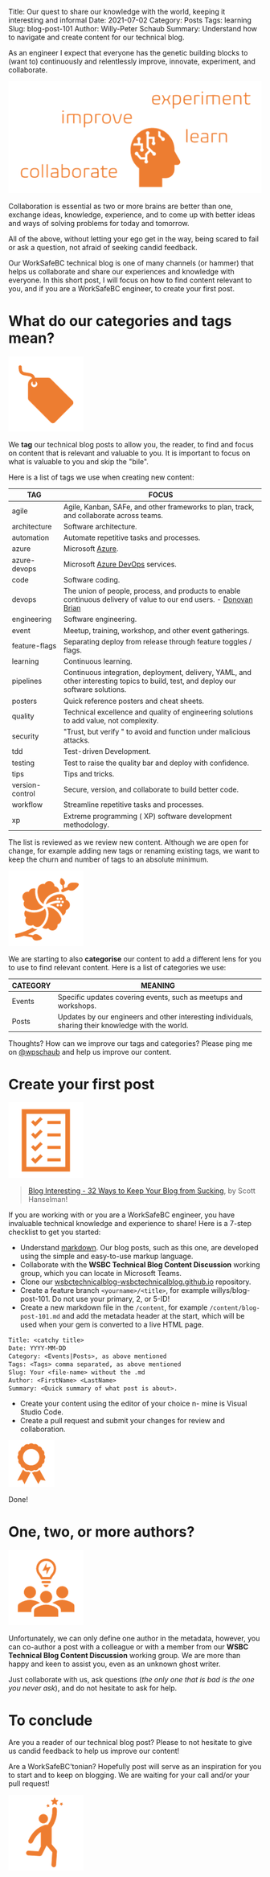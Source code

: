 Title: Our quest to share our knowledge with the world, keeping it interesting and informal
Date: 2021-07-02
Category: Posts 
Tags: learning
Slug: blog-post-101
Author: Willy-Peter Schaub
Summary: Understand how to navigate and create content for our technical blog.

As an engineer I expect that everyone has the genetic building blocks to (want to) continuously and relentlessly improve, innovate, experiment, and collaborate.

![Engineer](../images/blog-post-101-1.png) 

Collaboration is essential as two or more brains are better than one, exchange ideas, knowledge, experience, and to come up with better ideas and ways of solving problems for today and tomorrow.

All of the above, without letting your ego get in the way, being scared to fail or ask a question, not afraid of seeking candid feedback. 

Our WorkSafeBC technical blog is one of many channels (or hammer) that helps us collaborate and share our experiences and knowledge with everyone. In this short post, I will focus on how to find content relevant to you, and if you are a WorkSafeBC engineer, to create your first post. 

# What do our categories and tags mean?

![Tags](../images/blog-post-101-2.png) 

We **tag** our technical blog posts to allow you, the reader, to find and focus on content that is relevant and valuable to you. It is important to focus on what is valuable to you and skip the "bile".

Here is a list of tags we use when creating new content:

| TAG | FOCUS   |
|-----|---------|
| agile | Agile, Kanban, SAFe, and other frameworks to plan, track, and collaborate across teams. |
| architecture | Software architecture. | 
| automation | Automate repetitive tasks and processes. |
| azure | Microsoft [Azure](https://azure.microsoft.com). |
| azure-devops | Microsoft [Azure DevOps](https://azure.microsoft.com/en-us/services/devops/) services. |
| code | Software coding.
| devops | The union of people, process, and products to enable continuous delivery of value to our end users. - [Donovan Brian](https://www.donovanbrown.com/post/what-is-devops) |
| engineering | Software engineering. |
| event | Meetup, training, workshop, and other event gatherings. |
| feature-flags | Separating deploy from release through feature toggles / flags. |
| learning | Continuous learning. |
| pipelines | Continuous integration, deployment, delivery, YAML, and other interesting topics to build, test, and deploy our software solutions. |
| posters | Quick reference posters and cheat sheets. |
| quality | Technical excellence and quality of engineering solutions to add value, not complexity. |
| security | "Trust, but verify " to avoid and function under malicious attacks. |
| tdd | Test-driven Development. |
| testing | Test to raise the quality bar and deploy with confidence. |
| tips | Tips and tricks. |
| version-control | Secure, version, and collaborate to build better code. |  
| workflow | Streamline repetitive tasks and processes.
| xp | Extreme programming ( XP) software development methodology. |

The list is reviewed as we review new content. Although we are open for change, for example adding new tags or renaming existing tags, we want to keep the churn and number of tags to an absolute minimum.

![Category](../images/blog-post-101-4.png) 

We are starting to also **categorise** our content to add a different lens for you to use to find relevant content. Here is a list of categories we use:

| CATEGORY | MEANING |
|----------|---------|
| Events   | Specific updates covering events, such as meetups and workshops. |
| Posts    | Updates by our engineers and other interesting individuals, sharing their knowledge with the world. |

Thoughts? How can we improve our tags and categories? Please ping me on [@wpschaub](https://twitter.com/wpschaub) and help us improve our content.

# Create your first post

![Tags](../images/blog-post-101-3.png) 

> [Blog Interesting - 32 Ways to Keep Your Blog from Sucking](https://www.hanselman.com/blog/blog-interesting-32-ways-to-keep-your-blog-from-sucking), by Scott Hanselman!

If you are working with or you are a WorkSafeBC engineer, you have invaluable technical knowledge and experience to share! Here is a 7-step checklist to get you started:

-  Understand [markdown](https://www.markdownguide.org/). Our blog posts, such as this one, are developed using the simple and easy-to-use markup language.
- Collaborate with the **WSBC Technical Blog Content Discussion** working group, which you can locate in Microsoft Teams.
- Clone our [wsbctechnicalblog-wsbctechnicalblog.github.io](https://github.com/wsbctechnicalblog/wsbctechnicalblog.github.io) repository.
- Create a feature branch ```<yourname>/<title>```, for example willys/blog-post-101. Do not use your primary, 2, or 5-ID!
- Create a new markdown file in the ```/content```, for example ```/content/blog-post-101.md``` and add the metadata header at the start, which will be used when your gem is converted to a live HTML page.

```
Title: <catchy title>
Date: YYYY-MM-DD
Category: <Events|Posts>, as above mentioned 
Tags: <Tags> comma separated, as above mentioned
Slug: Your <file-name> without the .md
Author: <FirstName> <LastName>
Summary: <Quick summary of what post is about>.
```

- Create your content using the editor of your choice n- mine is Visual Studio Code.
- Create a pull request and submit your changes for review and collaboration.

![Tags](../images/blog-post-101-5.png) 

Done!

# One, two, or more authors?

![Tags](../images/blog-post-101-6.png) 

Unfortunately, we can only define one author in the metadata, however, you can co-author a post with a colleague or with a member from our **WSBC Technical Blog Content Discussion** working group. We are more than happy and keen to assist you, even as an unknown ghost writer. 

Just collaborate with us, ask questions (_the only one that is bad is the one you never ask_), and do not hesitate to ask for help.

# To conclude

Are you a reader of our technical blog post? Please to not hesitate to give us candid feedback to help us improve our content!

Are a WorkSafeBC'tonian? Hopefully post will serve as an inspiration for you to start and to keep on blogging. We are waiting for your call and/or your pull request!

![Tags](../images/blog-post-101-7.png) 


